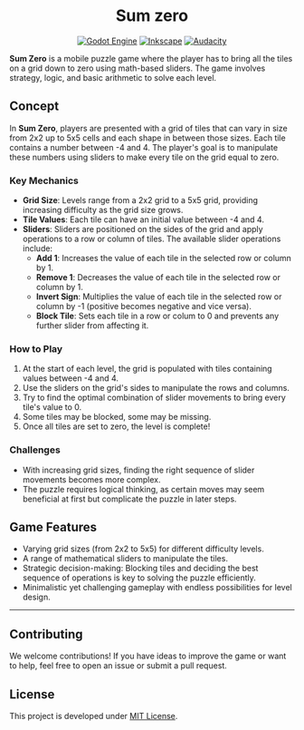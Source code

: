 <div align="center">

# Sum zero

[![Godot Engine](https://img.shields.io/badge/Godot-%23FFFFFF.svg?logo=godot-engine)](https://godotengine.org/)
[![Inkscape](https://img.shields.io/badge/Inkscape-000000?logo=Inkscape&logoColor=white)](https://inkscape.org/)
[![Audacity](https://img.shields.io/badge/Audacity-0000CC?logo=audacity&logoColor=white)](https://www.audacityteam.org/)

</div>

**Sum Zero** is a mobile puzzle game where the player has to bring all the tiles on a grid down to zero using math-based sliders. The game involves strategy, logic, and basic arithmetic to solve each level.

## Concept
In **Sum Zero**, players are presented with a grid of tiles that can vary in size from 2x2 up to 5x5 cells and each shape in between those sizes. Each tile contains a number between -4 and 4. The player's goal is to manipulate these numbers using sliders to make every tile on the grid equal to zero.

### Key Mechanics
- **Grid Size**: Levels range from a 2x2 grid to a 5x5 grid, providing increasing difficulty as the grid size grows.
- **Tile Values**: Each tile can have an initial value between -4 and 4.
- **Sliders**: Sliders are positioned on the sides of the grid and apply operations to a row or column of tiles. The available slider operations include:
  - **Add 1**: Increases the value of each tile in the selected row or column by 1.
  - **Remove 1**: Decreases the value of each tile in the selected row or column by 1.
  - **Invert Sign**: Multiplies the value of each tile in the selected row or column by -1 (positive becomes negative and vice versa).
  - **Block Tile**: Sets each tile in a row or colum to 0 and prevents any further slider from affecting it.

### How to Play
1. At the start of each level, the grid is populated with tiles containing values between -4 and 4.
2. Use the sliders on the grid's sides to manipulate the rows and columns.
3. Try to find the optimal combination of slider movements to bring every tile's value to 0.
4. Some tiles may be blocked, some may be missing.
5. Once all tiles are set to zero, the level is complete!

### Challenges
- With increasing grid sizes, finding the right sequence of slider movements becomes more complex.
- The puzzle requires logical thinking, as certain moves may seem beneficial at first but complicate the puzzle in later steps.

## Game Features
- Varying grid sizes (from 2x2 to 5x5) for different difficulty levels.
- A range of mathematical sliders to manipulate the tiles.
- Strategic decision-making: Blocking tiles and deciding the best sequence of operations is key to solving the puzzle efficiently.
- Minimalistic yet challenging gameplay with endless possibilities for level design.
---

## Contributing
We welcome contributions! If you have ideas to improve the game or want to help, feel free to open an issue or submit a pull request.

## License
This project is developed under [MIT License](LICENSE).
